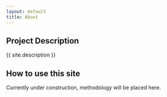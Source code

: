 ```yaml
---
layout: default
title: About
---
```


## Project Description 

{{ site.description }}

## How to use this site
Currently under construction, methodology will be placed here. 


